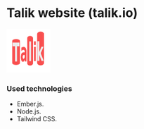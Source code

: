 # Talik website (talik.io)
<a href="https://talik.io/"><img src="./logo.svg" alt="talik" width="100" height="100"/></a>


### Used technologies 

- Ember.js. 
- Node.js.
- Tailwind CSS.
